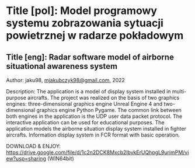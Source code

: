 # Title [pol]: Model programowy systemu zobrazowania sytuacji powietrznej w radarze pokładowym
## Title [eng]: Radar software model of airborne situational awareness system
Author: jaku98, mjakubczyk98@gmail.com, 2022

Description: The application is a model of display system installed in multi-purpose aircrafts. The project was realized on the basis of two graphics engines: three-dimensional graphics engine Unreal Engine 4 and two-dimensional graphics engine Python Pygame. The common link between both engines in the application is the UDP user data packet protocol. The interactive application can be used for educational purposes. 
The application models the airborne situation display system installed in fighter aircrafts. 
Information display system in FCR format with basic operation.



DOWNLOAD & ENJOY: https://drive.google.com/file/d/1c2n2DCK8Mxcb2lbvkErUQhpgL9urimPM/view?usp=sharing (WIN64bit)